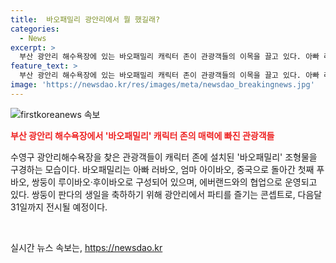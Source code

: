 ```yaml
---
title:  바오패밀리 광안리에서 뭘 했길래?
categories:
  - News
excerpt: >
  부산 광안리 해수욕장에 있는 바오패밀리 캐릭터 존이 관광객들의 이목을 끌고 있다. 아빠 러바오, 엄마 아이바오, 푸바오, 루이바오·후이바오가 있는 이 조형물은 에버랜드와의 협업으로 운영되며, 쌍둥이 판다의 생일을 축하하는 콘셉트로 다음달 31일까지 전시된다. (150자)
feature_text: >
  부산 광안리 해수욕장에 있는 바오패밀리 캐릭터 존이 관광객들의 이목을 끌고 있다. 아빠 러바오, 엄마 아이바오, 푸바오, 루이바오·후이바오가 있는 이 조형물은 에버랜드와의 협업으로 운영되며, 쌍둥이 판다의 생일을 축하하는 콘셉트로 다음달 31일까지 전시된다. (150자)
image: 'https://newsdao.kr/res/images/meta/newsdao_breakingnews.jpg'
---
```


<p><img src="https://newsdao.kr/res/images/meta/newsdao_breakingnews.jpg" alt="firstkoreanews 속보" /></p>

<p><b><span style="color: #ee2323;">부산 광안리 해수욕장에서 '바오패밀리' 캐릭터 존의 매력에 빠진 관광객들</span></b></p>

<p>수영구 광안리해수욕장을 찾은 관광객들이 캐릭터 존에 설치된 '바오패밀리' 조형물을 구경하는 모습이다. 바오패밀리는 아빠 러바오, 엄마 아이바오, 중국으로 돌아간 첫째 푸바오, 쌍둥이 루이바오·후이바오로 구성되어 있으며, 에버랜드와의 협업으로 운영되고 있다. 쌍둥이 판다의 생일을 축하하기 위해 광안리에서 파티를 즐기는 콘셉트로, 다음달 31일까지 전시될 예정이다.</p>

<p data-ke-size="size16">&nbsp;</p>
실시간 뉴스 속보는, <a href="https://newsdao.kr" rel="dofollow">https://newsdao.kr</a>


